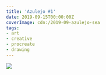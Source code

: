 ```yaml
---
title: 'Azulejo #1'
date: 2019-09-15T00:00:00Z
coverImage: cdn:/2019-09-azulejo-sea
tags:
- art
- creative
- procreate
- drawing
---
```


![](cdn:/2019-09-azulejo-sea?class=fw)
